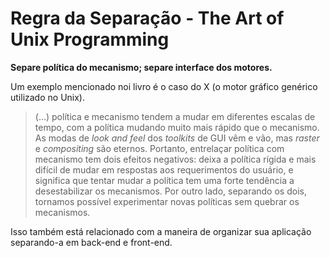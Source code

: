 # Regra da Separação - The Art of Unix Programming

**Separe política do mecanismo; separe interface dos motores.**

Um exemplo mencionado noi livro é o caso do X (o motor gráfico genérico utilizado no Unix).

> (...) política e mecanismo tendem a mudar em diferentes escalas de tempo, com a política mudando muito mais rápido que o mecanismo. As modas de *look and feel* dos *toolkits* de GUI vêm e vão, mas *raster* e *compositing* são eternos.
> Portanto, entrelaçar política com mecanismo tem dois efeitos negativos: deixa a política rígida e mais difícil de mudar em respostas aos requerimentos do usuário, e significa que tentar mudar a política tem uma forte tendência a desestabilizar os mecanismos.
> Por outro lado, separando os dois, tornamos possível experimentar novas políticas sem quebrar os mecanismos.

Isso também está relacionado com a maneira de organizar sua aplicação separando-a em back-end e front-end.


